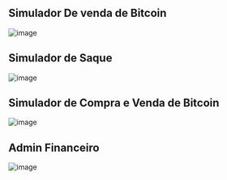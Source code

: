## Simulador De venda de Bitcoin
![image](https://github.com/user-attachments/assets/21a4c6eb-2ad4-470c-b0b5-77220e5e6f04)

## Simulador de Saque
![image](https://github.com/user-attachments/assets/7660569c-363a-4d22-af48-87425d7da26a)

## Simulador de Compra e Venda de Bitcoin
![image](https://github.com/user-attachments/assets/398568a0-690f-4d07-9db7-9c8d99b8b047)

## Admin Financeiro
![image](https://github.com/user-attachments/assets/04c07b20-10a8-4068-b4ea-dea63ed5d490)
